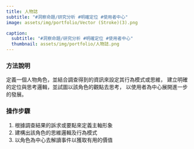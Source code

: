 ```yaml
---
title: 人物誌
subtitle: "#洞察命題/研究分析 #明確定位 #使用者中心"
image: assets/img/portfolio/Vector (Stroke)(3).png

caption:
  subtitle: "#洞察命題/研究分析 #明確定位 #使用者中心"
  thumbnail: assets/img/portfolio/人物誌.png
---
```

### 方法說明
定義一個人物角色，並結合調查得到的資訊來設定其行為模式或思維，
建立明確的定位與思考邏輯，並試圖以該角色的觀點去思考，
以使用者為中心展開進一步的發展。

### 操作步驟
1. 根據調查結果的訴求或要點來定義主軸形象
2. 建構出該角色的思維邏輯及行為模式
3. 以角色為中心去解讀事件以獲取有用的價值



